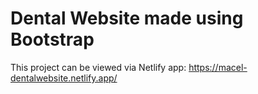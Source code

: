 # Dental Website made using Bootstrap
This project can be viewed via Netlify app: https://macel-dentalwebsite.netlify.app/
